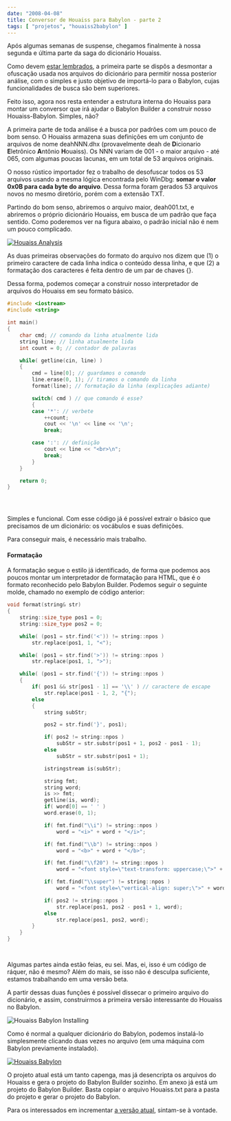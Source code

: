 ```yaml
---
date: "2008-04-08"
title: Conversor de Houaiss para Babylon - parte 2
tags: [ "projetos", "houaiss2babylon" ]
---
```


Após algumas semanas de suspense, chegamos finalmente à nossa segunda e última parte da saga do dicionário Houaiss.



Como devem [estar lembrados](http://www.caloni.com.br/conversor-de-houaiss-para-babylon-parte-1), a primeira parte se dispôs a desmontar a ofuscação usada nos arquivos do dicionário para permitir nossa posterior análise, com o simples e justo objetivo de importá-lo para o Babylon, cujas funcionalidades de busca são bem superiores.

Feito isso, agora nos resta entender a estrutura interna do Houaiss para montar um conversor que irá ajudar o Babylon Builder a construir nosso Houaiss-Babylon. Simples, não?

A primeira parte de toda análise é a busca por padrões com um pouco de bom senso. O Houaiss armazena suas definições em um conjunto de arquivos de nome deahNNN.dhx (provavelmente deah de **D**icionario **E**letrônico **A**ntônio **H**ouaiss). Os NNN variam de 001 - o maior arquivo - até 065, com algumas poucas lacunas, em um total de 53 arquivos originais.

O nosso rústico importador fez o trabalho de desofuscar todos os 53 arquivos usando a mesma lógica encontrada pelo WinDbg: **somar o valor 0x0B para cada byte do arquivo**. Dessa forma foram gerados 53 arquivos novos no mesmo diretório, porém com a extensão TXT.

Partindo do bom senso, abriremos o arquivo maior, deah001.txt, e abriremos o próprio dicionário Houaiss, em busca de um padrão que faça sentido. Como poderemos ver na figura abaixo, o padrão inicial não é nem um pouco complicado.

[![Houaiss Analysis](http://i.imgur.com/8nBeU0z.png)](/images/houaiss-analysis.png)

As duas primeiras observações do formato do arquivo nos dizem que (1) o primeiro caractere de cada linha indica o conteúdo dessa linha, e que (2) a formatação dos caracteres é feita dentro de um par de chaves {}.

Dessa forma, podemos começar a construir nosso interpretador de arquivos do Houaiss em seu formato básico.

```cpp
#include <iostream>
#include <string>

int main()
{
	char cmd; // comando da linha atualmente lida
	string line; // linha atualmente lida
	int count = 0; // contador de palavras

	while( getline(cin, line) )
	{
		cmd = line[0]; // guardamos o comando
		line.erase(0, 1); // tiramos o comando da linha
		format(line); // formatação da linha (explicações adiante)

		switch( cmd ) // que comando é esse?
		{
		case '*': // verbete
			++count;
			cout << '\n' << line << '\n';
			break;

		case ':': // definição
			cout << line << "<br>\n";
			break;
		}
	}

	return 0;
}


 

```


Simples e funcional. Com esse código já é possível extrair o básico que precisamos de um dicionário: os vocábulos e suas definições.

Para conseguir mais, é necessário mais trabalho.



#### Formatação



A formatação segue o estilo já identificado, de forma que podemos aos poucos montar um interpretador de formatação para HTML, que é o formato reconhecido pelo Babylon Builder. Podemos seguir o seguinte molde, chamado no exemplo de código anterior:

```cpp
void format(string& str)
{
	string::size_type pos1 = 0;
	string::size_type pos2 = 0;

	while( (pos1 = str.find('<')) != string::npos )
		str.replace(pos1, 1, "<");

	while( (pos1 = str.find('>')) != string::npos )
		str.replace(pos1, 1, ">");

	while( (pos1 = str.find('{')) != string::npos )
	{
		if( pos1 && str[pos1 - 1] == '\\' ) // caractere de escape
			str.replace(pos1 - 1, 2, "{");
		else
		{
			string subStr;

			pos2 = str.find('}', pos1);

			if( pos2 != string::npos )
				subStr = str.substr(pos1 + 1, pos2 - pos1 - 1);
			else
				subStr = str.substr(pos1 + 1);

			istringstream is(subStr);

			string fmt;
			string word;
			is >> fmt;
			getline(is, word);
			if( word[0] == ' ' )
			word.erase(0, 1);

			if( fmt.find("\\i") != string::npos )
				word = "<i>" + word + "</i>";

			if( fmt.find("\\b") != string::npos )
				word = "<b>" + word + "</b>";

			if( fmt.find("\\f20") != string::npos )
				word = "<font style=\"text-transform: uppercase;\">" + word + "</font>";

			if( fmt.find("\\super") != string::npos )
				word = "<font style=\"vertical-align: super;\">" + word + "</font>";

			if( pos2 != string::npos )
				str.replace(pos1, pos2 - pos1 + 1, word);
			else
				str.replace(pos1, pos2, word);
		}
	}
}

 

```

Algumas partes ainda estão feias, eu sei. Mas, ei, isso é um código de ráquer, não é mesmo? Além do mais, se isso não é desculpa suficiente, estamos trabalhando em uma versão beta.

A partir dessas duas funções é possível dissecar o primeiro arquivo do dicionário, e assim, construirmos a primeira versão interessante do Houaiss no Babylon.

![Houaiss Babylon Installing](http://i.imgur.com/QDxFcBL.png)

Como é normal a qualquer dicionário do Babylon, podemos instalá-lo simplesmente clicando duas vezes no arquivo (em uma máquina com Babylon previamente instalado).

[![Houaiss Babylon](http://i.imgur.com/aznsNZq.png)](/images/houaiss-babylon.png)

O projeto atual está um tanto capenga, mas já desencripta os arquivos do Houaiss e gera o projeto do Babylon Builder sozinho. Em anexo já está um projeto do Babylon Builder. Basta copiar o arquivo Houaiss.txt para a pasta do projeto e gerar o projeto do Babylon.

Para os interessados em incrementar [a versão atual](/images/houaiss2babylon.7z), sintam-se à vontade.
